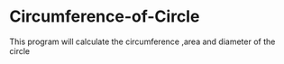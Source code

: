 # Circumference-of-Circle
This program will calculate the circumference ,area and diameter of the circle 
